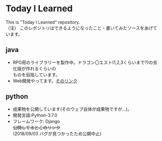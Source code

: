# Today I Learned
This is "Today I Learned" repository.   
（注） このレポジトリはできるようになったこと・書いてみたソースをあげています。  
 
## java
- RPG用のライブラリーを製作中。ドラゴン〇エスト(1,2,3くらいまで?)の劣化版が作れるくらいの  
ものを目指しています。  
- Web開発やってます。[そのリンク](https://github.com/Jp-ryos/myJavaApp)

## python 
- 成果物を公開しています(そのウェブ自体が成果物ですが…)。  
 - 開発言語:Python-3.7.0  
 - フレームワーク:  Django  
~~公開してるとこのリンク~~  
(2018/09/03 バグが見つかったため公開中止)
